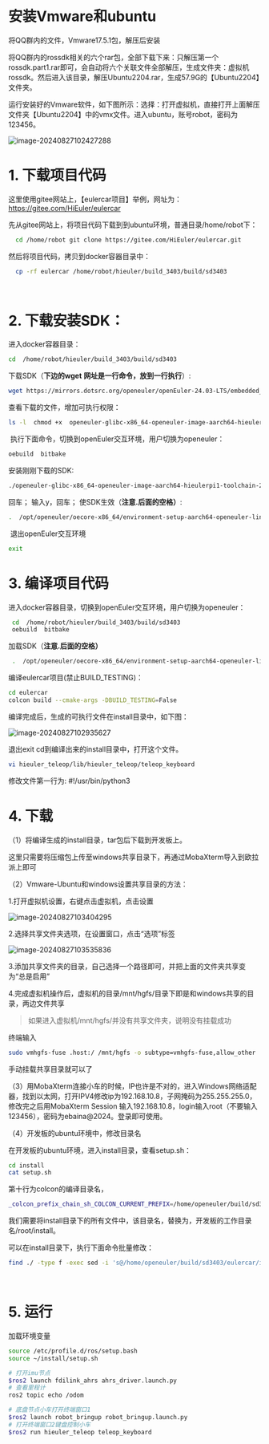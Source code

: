 #  安装Vmware和ubuntu 

将QQ群内的文件，Vmware17.5.1包，解压后安装

将QQ群内的rossdk相关的六个rar包，全部下载下来：只解压第一个rossdk.part1.rar即可，会自动将六个关联文件全部解压，生成文件夹：虚拟机rossdk。然后进入该目录，解压Ubuntu2204.rar，生成57.9G的【Ubuntu2204】文件夹。

 

运行安装好的Vmware软件，如下图所示：选择：打开虚拟机，直接打开上面解压文件夹【Ubuntu2204】中的vmx文件。进入ubuntu，账号robot，密码为123456。                              

![image-20240827102427288](./images/image-20240827102427288.png)

# 1.  下载项目代码

这里使用gitee网站上，【eulercar项目】举例，网址为：https://gitee.com/HiEuler/eulercar

  先从gitee网站上，将项目代码下载到到ubuntu环境，普通目录/home/robot下：

```sh
  cd /home/robot git clone https://gitee.com/HiEuler/eulercar.git     
```

然后将项目代码，拷贝到docker容器目录中：

```sh
  cp -rf eulercar /home/robot/hieuler/build_3403/build/sd3403  

 
```

 

# 2. 下载安装SDK：

  进入docker容器目录：  

```sh
cd  /home/robot/hieuler/build_3403/build/sd3403  
```

  下载SDK（**下边的wget** **网址是一行命令，放到一行执行**）: 

```sh
wget https://mirrors.dotsrc.org/openeuler/openEuler-24.03-LTS/embedded_img/aarch64/hieulerpi1-ros/openeuler-glibc-x86_64-openeuler-image-aarch64-hieulerpi1-toolchain-24.03-LTS.sh 
```

   查看下载的文件，增加可执行权限： 

```sh
ls -l  chmod +x  openeuler-glibc-x86_64-openeuler-image-aarch64-hieulerpi1-toolchain-24.03-LTS.sh 
```

​    执行下面命令，切换到openEuler交互环境，用户切换为openeuler：

```sh
oebuild  bitbake    
```

 安装刚刚下载的SDK:  

```sh
./openeuler-glibc-x86_64-openeuler-image-aarch64-hieulerpi1-toolchain-24.03-LTS.sh
```

  回车；  输入y，回车；     使SDK生效（**注意.后面的空格）**:  

```sh
.  /opt/openeuler/oecore-x86_64/environment-setup-aarch64-openeuler-linux
```

​     退出openEuler交互环境                            

```sh
exit  
```

 

 

# 3. 编译项目代码

  进入docker容器目录，切换到openEuler交互环境，用户切换为openeuler： 

```sh
 cd  /home/robot/hieuler/build_3403/build/sd3403
 oebuild  bitbake
```

加载SDK（**注意.后面的空格）** 

```sh
 .  /opt/openeuler/oecore-x86_64/environment-setup-aarch64-openeuler-linux 
```

   编译eulercar项目(禁止BUILD_TESTING)：  

```sh
cd eulercar
colcon build --cmake-args -DBUILD_TESTING=False
```

   编译完成后，生成的可执行文件在install目录中，如下图：

![image-20240827102935627](./images/image-20240827102935627.png)       

退出exit     cd到编译出来的install目录中，打开这个文件。  

```sh
vi hieuler_teleop/lib/hieuler_teleop/teleop_keyboard
```

  修改文件第一行为:  #!/usr/bin/python3  

 

 

# 4. 下载

（1）将编译生成的install目录，tar包后下载到开发板上。

 这里只需要将压缩包上传至windows共享目录下，再通过MobaXterm导入到欧拉派上即可

（2）Vmware-Ubuntu和windows设置共享目录的方法：

1.打开虚拟机设置，右键点击虚拟机，点击设置

![image-20240827103404295](./images/image-20240827103404295.png)

2.选择共享文件夹选项，在设置窗口，点击“选项”标签

![image-20240827103535836](./images/image-20240827103535836.png)

3.添加共享文件夹的目录，自己选择一个路径即可，并把上面的文件夹共享变为“总是启用”

4.完成虚拟机操作后，虚拟机的目录/mnt/hgfs/目录下即是和windows共享的目录，两边文件共享

> 如果进入虚拟机/mnt/hgfs/并没有共享文件夹，说明没有挂载成功

终端输入

```sh
sudo vmhgfs-fuse .host:/ /mnt/hgfs -o subtype=vmhgfs-fuse,allow_other
```

手动挂载共享目录就可以了



（3）用MobaXterm连接小车的时候，IP也许是不对的，进入Windows网络适配器，找到以太网，打开IPV4修改ip为192.168.10.8，子网掩码为255.255.255.0，修改完之后用MobaXterm Session 输入192.168.10.8，login输入root（不要输入123456），密码为ebaina@2024。登录即可使用。

 

（4）开发板的ubuntu环境中，修改目录名

 

在开发板的ubuntu环境，进入install目录，查看setup.sh：

```sh
cd install
cat setup.sh
```

第十行为colcon的编译目录名，

```sh
_colcon_prefix_chain_sh_COLCON_CURRENT_PREFIX=/home/openeuler/build/sd3403/eulercar/install
```

我们需要将install目录下的所有文件中，该目录名，替换为，开发板的工作目录名/root/install。

可以在install目录下，执行下面命令批量修改：

```sh
find ./ -type f -exec sed -i 's@/home/openeuler/build/sd3403/eulercar/install@/root/install@g' {} +

 
```

 

# 5.  运行

 

加载环境变量

```sh
source /etc/profile.d/ros/setup.bash
source ~/install/setup.sh

# 打开imu节点
$ros2 launch fdilink_ahrs ahrs_driver.launch.py
# 查看里程计
ros2 topic echo /odom

# 底盘节点小车打开终端窗口1
$ros2 launch robot_bringup robot_bringup.launch.py
# 打开终端窗口2键盘控制小车
$ros2 run hieuler_teleop teleop_keyboard
```

